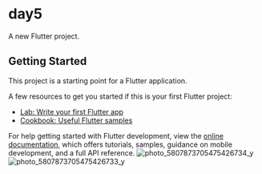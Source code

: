 # day5

A new Flutter project.

## Getting Started

This project is a starting point for a Flutter application.

A few resources to get you started if this is your first Flutter project:

- [Lab: Write your first Flutter app](https://docs.flutter.dev/get-started/codelab)
- [Cookbook: Useful Flutter samples](https://docs.flutter.dev/cookbook)

For help getting started with Flutter development, view the
[online documentation](https://docs.flutter.dev/), which offers tutorials,
samples, guidance on mobile development, and a full API reference.
![photo_5807873705475426734_y](https://github.com/user-attachments/assets/bb3f2836-9f5d-498a-9d5f-782bdc46eec3)
![photo_5807873705475426733_y](https://github.com/user-attachments/assets/b934323d-70c2-40ba-a2f8-eccfcb5b4231)

